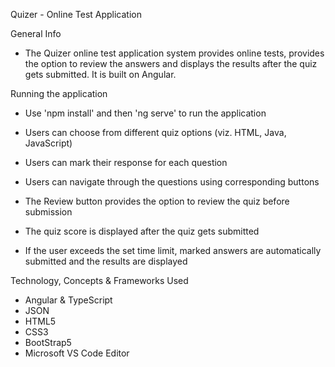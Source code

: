 Quizer - Online Test Application

General Info
* The Quizer online test application system provides online tests, provides the option to review the answers and displays the results after the quiz gets submitted. It is built on Angular.

Running the application
* Use 'npm install' and then 'ng serve' to run the application

* Users can choose from different quiz options (viz. HTML, Java, JavaScript)
* Users can mark their response for each question
* Users can navigate through the questions using corresponding buttons
* The Review button provides the option to review the quiz before submission
* The quiz score is displayed after the quiz gets submitted
* If the user exceeds the set time limit, marked answers are automatically submitted and the results are displayed

Technology, Concepts & Frameworks Used 
* Angular & TypeScript
* JSON
* HTML5
* CSS3
* BootStrap5
* Microsoft VS Code Editor
